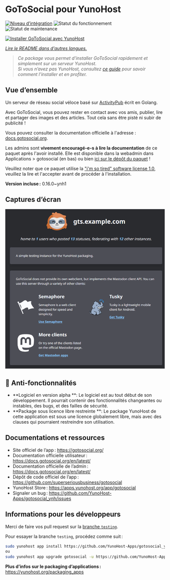 <!--
Nota bene : ce README est automatiquement généré par <https://github.com/YunoHost/apps/tree/master/tools/readme_generator>
Il NE doit PAS être modifié à la main.
-->

# GoToSocial pour YunoHost

[![Niveau d’intégration](https://dash.yunohost.org/integration/gotosocial.svg)](https://ci-apps.yunohost.org/ci/apps/gotosocial/) ![Statut du fonctionnement](https://ci-apps.yunohost.org/ci/badges/gotosocial.status.svg) ![Statut de maintenance](https://ci-apps.yunohost.org/ci/badges/gotosocial.maintain.svg)

[![Installer GoToSocial avec YunoHost](https://install-app.yunohost.org/install-with-yunohost.svg)](https://install-app.yunohost.org/?app=gotosocial)

*[Lire le README dans d'autres langues.](./ALL_README.md)*

> *Ce package vous permet d’installer GoToSocial rapidement et simplement sur un serveur YunoHost.*  
> *Si vous n’avez pas YunoHost, consultez [ce guide](https://yunohost.org/install) pour savoir comment l’installer et en profiter.*

## Vue d’ensemble

Un serveur de réseau social véloce basé sur [ActivityPub](https://activitypub.rocks/) écrit en Golang.

Avec GoToSocial, vous pouvez rester en contact avec vos amis, publier, lire et partager des images et des articles. Tout cela sans être pisté ni subir de publicité !

Vous pouvez consulter la documentation officielle à l'adresse : [docs.gotosocial.org](https://docs.gotosocial.org).  

Les admins sont **vivement encouragé-e-s à lire la documentation** de ce paquet après l'avoir installé. Elle est disponible dans la webadmin dans Applications > gotosocial (en bas) ou bien [ici sur le dépôt du paquet](https://github.com/YunoHost-Apps/gotosocial_ynh/blob/master/doc/ADMIN_fr.md) !

Veuillez noter que ce paquet utilise la ["i'm so tired" software license 1.0](https://github.com/YunoHost-Apps/gotosocial_ynh/blob/master/LICENSE), veuillez la lire et l'accepter avant de procéder à l'installation.


**Version incluse :** 0.16.0~ynh1

## Captures d’écran

![Capture d’écran de GoToSocial](./doc/screenshots/screenshot.png)

## :red_circle: Anti-fonctionnalités

- **Logiciel en version alpha **: Le logiciel est au tout début de son développement. Il pourrait contenir des fonctionnalités changeantes ou instables, des bugs, et des failles de sécurité.
- **Package sous licence libre restreinte **: Le package YunoHost de cette application est sous une licence globalement libre, mais avec des clauses qui pourraient restreindre son utilisation.

## Documentations et ressources

- Site officiel de l’app : <https://gotosocial.org/>
- Documentation officielle utilisateur : <https://docs.gotosocial.org/en/latest/>
- Documentation officielle de l’admin : <https://docs.gotosocial.org/en/latest/>
- Dépôt de code officiel de l’app : <https://github.com/superseriousbusiness/gotosocial>
- YunoHost Store : <https://apps.yunohost.org/app/gotosocial>
- Signaler un bug : <https://github.com/YunoHost-Apps/gotosocial_ynh/issues>

## Informations pour les développeurs

Merci de faire vos pull request sur la [branche `testing`](https://github.com/YunoHost-Apps/gotosocial_ynh/tree/testing).

Pour essayer la branche `testing`, procédez comme suit :

```bash
sudo yunohost app install https://github.com/YunoHost-Apps/gotosocial_ynh/tree/testing --debug
ou
sudo yunohost app upgrade gotosocial -u https://github.com/YunoHost-Apps/gotosocial_ynh/tree/testing --debug
```

**Plus d’infos sur le packaging d’applications :** <https://yunohost.org/packaging_apps>
